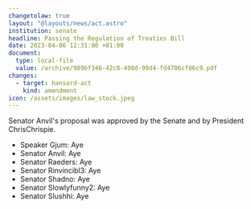 ```yaml
---
changetolaw: true
layout: "@layouts/news/act.astro"
institution: senate
headline: Passing the Regulation of Treaties Bill
date: 2023-04-06 12:31:00 +01:00
document:
  type: local-file
  value: /archive/989bf346-42c8-498d-99d4-fd4706cf86c9.pdf
changes:
  - target: hansard-act
    kind: amendment
icon: /assets/images/law_stock.jpeg
---
```

Senator Anvil's proposal was approved by the Senate and by President ChrisChrispie.<!--more-->

- Speaker Gjum: Aye
- Senator Anvil: Aye
- Senator Raeders: Aye
- Senator Rinvincibl3: Aye
- Senator Shadno: Aye
- Senator Slowlyfunny2: Aye
- Senator Slushhi: Aye
